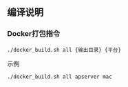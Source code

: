 ## 编译说明
### Docker打包指令
```shell
./docker_build.sh all {输出目录} {平台}
```
示例
```shell
./docker_build.sh all apserver mac
```